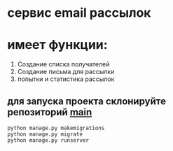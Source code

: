 # сервис email рассылок
# имеет функции:
1. Создание списка получателей
2. Создание письма для рассылки
3. попытки и статистика рассылок 


## для запуска проекта склонируйте репозиторий [main](https://github.com/Dimon4ik812/course_work_4)
```
python manage.py makemigrations
python manage.py migrate  
python manage.py runserver
```

